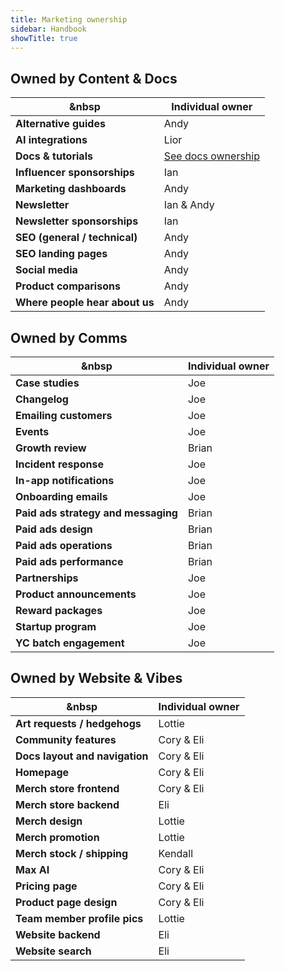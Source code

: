 ```yaml
---
title: Marketing ownership
sidebar: Handbook
showTitle: true
---
```


## Owned by Content & Docs

| &nbsp                           | **Individual owner** |
|---------------------------------|----------------------|
| **Alternative guides**          | Andy                 |
| **AI integrations**             | Lior                 |
| **Docs & tutorials**            | [See docs ownership](/handbook/content-and-docs/docs)   |
| **Influencer sponsorships**     | Ian                  |
| **Marketing dashboards**        | Andy                 |
| **Newsletter**                  | Ian & Andy           |
| **Newsletter sponsorships**     | Ian                  |
| **SEO (general / technical)**   | Andy                 |
| **SEO landing pages**           | Andy                 |
| **Social media**                | Andy                 |
| **Product comparisons**         | Andy                 |
| **Where people hear about us**  | Andy                 |

## Owned by Comms

| &nbsp                                   | **Individual owner** |
|-----------------------------------------|----------------------|
| **Case studies**                        | Joe                  |
| **Changelog**                           | Joe                  |
| **Emailing customers**                  | Joe                  |
| **Events**                              | Joe                  |
| **Growth review**                       | Brian                |
| **Incident response**                   | Joe                  |
| **In-app notifications**                | Joe                  |
| **Onboarding emails**                   | Joe                  |
| **Paid ads strategy and messaging**     | Brian                |
| **Paid ads design**                     | Brian                |
| **Paid ads operations**                 | Brian                |
| **Paid ads performance**                | Brian                |
| **Partnerships**                        | Joe                  |
| **Product announcements**               | Joe                  |
| **Reward packages**                     | Joe                  |
| **Startup program**                     | Joe                  |
| **YC batch engagement**                 | Joe                  |

## Owned by Website & Vibes

| &nbsp                                   | **Individual owner** |
|-----------------------------------------|----------------------|
| **Art requests / hedgehogs**            | Lottie               |
| **Community features**                  | Cory & Eli           |
| **Docs layout and navigation**          | Cory & Eli           |
| **Homepage**                            | Cory & Eli           |
| **Merch store frontend**                | Cory & Eli           |
| **Merch store backend**                 | Eli                  |
| **Merch design**                        | Lottie               |
| **Merch promotion**                     | Lottie               |
| **Merch stock / shipping**              | Kendall              |
| **Max AI**                              | Cory & Eli           |
| **Pricing page**                        | Cory & Eli           |
| **Product page design**                 | Cory & Eli           |
| **Team member profile pics**            | Lottie               |
| **Website backend**                     | Eli                  |
| **Website search**                      | Eli                  |


 